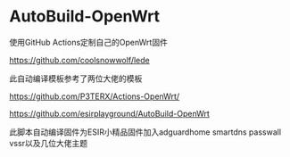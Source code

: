 # AutoBuild-OpenWrt
使用GitHub Actions定制自己的OpenWrt固件

https://github.com/coolsnowwolf/lede

此自动编译模板参考了两位大佬的模板

https://github.com/P3TERX/Actions-OpenWrt/

https://github.com/esirplayground/AutoBuild-OpenWrt

此脚本自动编译固件为ESIR小精品固件加入adguardhome smartdns passwall vssr以及几位大佬主题
